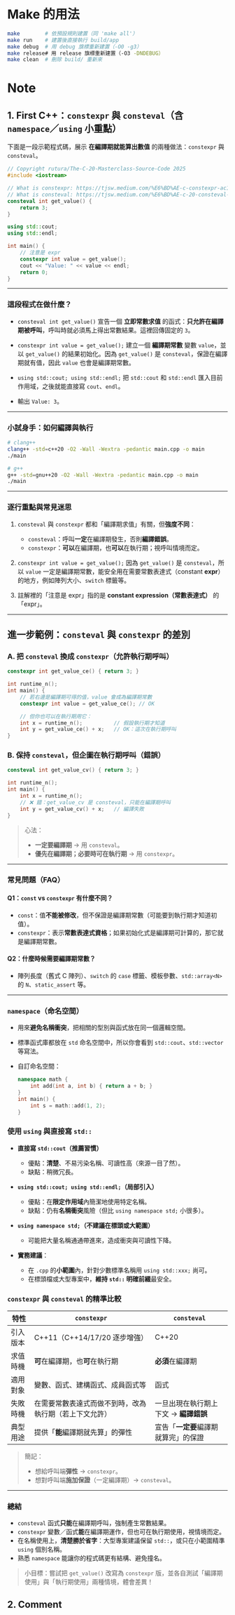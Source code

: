 # Make 的用法

```bash
make        # 依預設規則建置（同 'make all'）
make run    # 建置後直接執行 build/app
make debug  # 用 debug 旗標重新建置（-O0 -g3）
make release# 用 release 旗標重新建置（-O3 -DNDEBUG）
make clean  # 刪除 build/ 重新來
```

# Note

## 1. First C++：`constexpr` 與 `consteval`（含 `namespace`／`using` 小重點）

下面是一段示範程式碼，展示 **在編譯期就能算出數值** 的兩種做法：`constexpr` 與 `consteval`。

```cpp
// Copyright rutura/The-C-20-Masterclass-Source-Code 2025
#include <iostream>

// What is constexpr: https://tjsw.medium.com/%E6%BD%AE-c-constexpr-ac1bb2bdc5e2
// What is consteval: https://tjsw.medium.com/%E6%BD%AE-c-20-consteval-constexpr-%E7%9A%84%E5%A5%BD%E5%85%84%E5%BC%9F-bfbcfdd4c763
consteval int get_value() {
    return 3;
}

using std::cout;
using std::endl;

int main() {
    // 注意是 expr
    constexpr int value = get_value();
    cout << "Value: " << value << endl;
    return 0;
}
```

---

### 這段程式在做什麼？

* `consteval int get_value()`
  宣告一個 **立即常數求值** 的函式：**只允許在編譯期被呼叫**，呼叫時就必須馬上得出常數結果。這裡回傳固定的 `3`。

* `constexpr int value = get_value();`
  建立一個 **編譯期常數** 變數 `value`，並以 `get_value()` 的結果初始化。因為 `get_value()` 是 `consteval`，保證在編譯期就有值，因此 `value` 也會是編譯期常數。

* `using std::cout; using std::endl;`
  把 `std::cout` 和 `std::endl` 匯入目前作用域，之後就能直接寫 `cout`、`endl`。

* 輸出 `Value: 3`。

---

### 小試身手：如何編譯與執行

```bash
# clang++
clang++ -std=c++20 -O2 -Wall -Wextra -pedantic main.cpp -o main
./main

# g++
g++ -std=gnu++20 -O2 -Wall -Wextra -pedantic main.cpp -o main
./main
```

---

### 逐行重點與常見迷思

1. `consteval` 與 `constexpr` 都和「編譯期求值」有關，但**強度不同**：

   * `consteval`：呼叫**一定**在編譯期發生，否則**編譯錯誤**。
   * `constexpr`：**可以**在編譯期，也**可以**在執行期；視呼叫情境而定。

2. `constexpr int value = get_value();`
   因為 `get_value()` 是 `consteval`，所以 `value` 一定是編譯期常數，能安全用在需要常數表達式（constant **expr**）的地方，例如陣列大小、`switch` 標籤等。

3. 註解裡的「注意是 expr」指的是 **constant expression（常數表達式）** 的「expr」。

---

## 進一步範例：`consteval` 與 `constexpr` 的差別

### A. 把 `consteval` 換成 `constexpr`（**允許**執行期呼叫）

```cpp
constexpr int get_value_ce() { return 3; }

int runtime_n();
int main() {
    // 若右邊是編譯期可得的值，value 會成為編譯期常數
    constexpr int value = get_value_ce(); // OK

    // 但你也可以在執行期用它：
    int x = runtime_n();          // 假設執行期才知道
    int y = get_value_ce() + x;   // OK：這次在執行期呼叫
}
```

### B. 保持 `consteval`，但企圖在執行期呼叫（**錯誤**）

```cpp
consteval int get_value_cv() { return 3; }

int runtime_n();
int main() {
    int x = runtime_n();
    // ❌ 錯：get_value_cv 是 consteval，只能在編譯期呼叫
    int y = get_value_cv() + x;   // 編譯失敗
}
```

> 心法：
>
> * **一定要編譯期** → 用 `consteval`。
> * **優先在編譯期；必要時可在執行期** → 用 `constexpr`。

---

### 常見問題（FAQ）

#### Q1：`const` vs `constexpr` 有什麼不同？

* `const`：值**不能被修改**，但不保證是編譯期常數（可能要到執行期才知道初值）。
* `constexpr`：表示**常數表達式資格**；如果初始化式是編譯期可計算的，那它就是編譯期常數。

#### Q2：什麼時候需要編譯期常數？

* 陣列長度（舊式 C 陣列）、`switch` 的 `case` 標籤、模板參數、`std::array<N>` 的 `N`、`static_assert` 等。

---

### `namespace`（命名空間）

* 用來**避免名稱衝突**，把相關的型別與函式放在同一個邏輯空間。
* 標準函式庫都放在 `std` 命名空間中，所以你會看到 `std::cout`、`std::vector` 等寫法。
* 自訂命名空間：

  ```cpp
  namespace math {
      int add(int a, int b) { return a + b; }
  }
  int main() {
      int s = math::add(1, 2);
  }
  ```

### 使用 `using` 與直接寫 `std::`

* **直接寫 `std::cout`（推薦習慣）**

  * 優點：**清楚**、不易污染名稱、可讀性高（來源一目了然）。
  * 缺點：稍微冗長。
* **`using std::cout; using std::endl;`（局部引入）**

  * 優點：在**限定作用域**內簡潔地使用特定名稱。
  * 缺點：仍有**名稱衝突**風險（但比 `using namespace std;` 小很多）。
* **`using namespace std;`（不建議在標頭或大範圍）**

  * 可能把大量名稱通通帶進來，造成衝突與可讀性下降。
* **實務建議**：

  * 在 `.cpp` 的**小範圍**內，針對少數標準名稱用 `using std::xxx;` 尚可。
  * 在標頭檔或大型專案中，**維持 `std::` 明確前綴**最安全。

### `constexpr` 與 `consteval` 的精準比較

| 特性   | `constexpr`                 | `consteval`            |
| ---- | --------------------------- | ---------------------- |
| 引入版本 | C++11（C++14/17/20 逐步增強）     | C++20                  |
| 求值時機 | **可**在編譯期，也**可**在執行期        | **必須**在編譯期             |
| 適用對象 | 變數、函式、建構函式、成員函式等            | 函式                     |
| 失敗時機 | 在需要常數表達式而做不到時，改為執行期（若上下文允許） | 一旦出現在執行期上下文 → **編譯錯誤** |
| 典型用途 | 提供「**能**編譯期就先算」的彈性          | 宣告「**一定要**編譯期就算完」的保證   |

> 簡記：
>
> * 想給呼叫端**彈性** → `constexpr`。
> * 想對呼叫端**施加保證**（一定編譯期）→ `consteval`。

---

### 總結

* `consteval` 函式**只能**在編譯期呼叫，強制產生常數結果。
* `constexpr` 變數／函式**能**在編譯期運作，但也可在執行期使用，視情境而定。
* 在名稱使用上，**清楚勝於省字**：大型專案建議保留 `std::`，或只在小範圍精準 `using` 個別名稱。
* 熟悉 `namespace` 能讓你的程式碼更有結構、避免撞名。

> 小目標：嘗試把 `get_value()` 改寫為 `constexpr` 版，並各自測試「編譯期使用」與「執行期使用」兩種情境，體會差異！

## 2. Comment